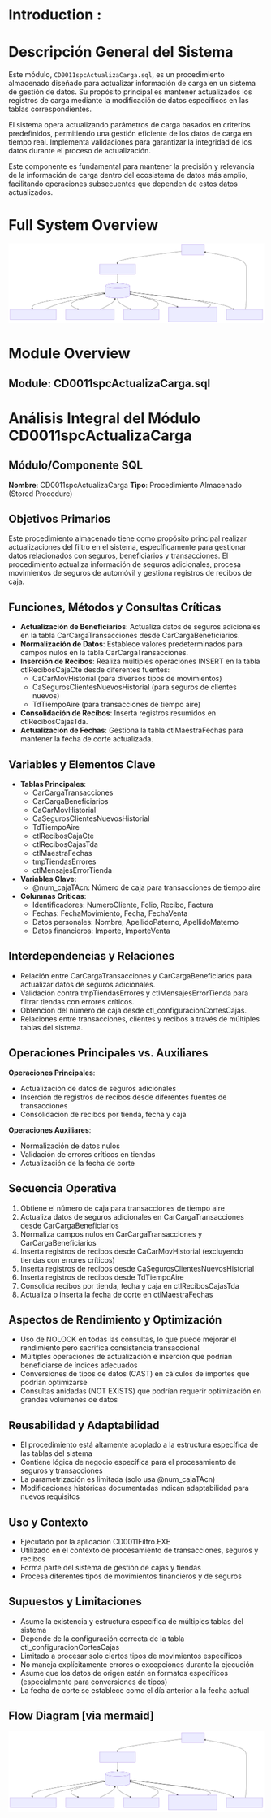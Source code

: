 # Introduction :

# Descripción General del Sistema

Este módulo, `CD0011spcActualizaCarga.sql`, es un procedimiento almacenado diseñado para actualizar información de carga en un sistema de gestión de datos. Su propósito principal es mantener actualizados los registros de carga mediante la modificación de datos específicos en las tablas correspondientes.

El sistema opera actualizando parámetros de carga basados en criterios predefinidos, permitiendo una gestión eficiente de los datos de carga en tiempo real. Implementa validaciones para garantizar la integridad de los datos durante el proceso de actualización.

Este componente es fundamental para mantener la precisión y relevancia de la información de carga dentro del ecosistema de datos más amplio, facilitando operaciones subsecuentes que dependen de estos datos actualizados.

# Full System Overview

![diagram](./High_Level_Doc-1.svg)
# Module Overview
## Module: CD0011spcActualizaCarga.sql

# Análisis Integral del Módulo CD0011spcActualizaCarga

## Módulo/Componente SQL
**Nombre**: CD0011spcActualizaCarga
**Tipo**: Procedimiento Almacenado (Stored Procedure)

## Objetivos Primarios
Este procedimiento almacenado tiene como propósito principal realizar actualizaciones del filtro en el sistema, específicamente para gestionar datos relacionados con seguros, beneficiarios y transacciones. El procedimiento actualiza información de seguros adicionales, procesa movimientos de seguros de automóvil y gestiona registros de recibos de caja.

## Funciones, Métodos y Consultas Críticas
- **Actualización de Beneficiarios**: Actualiza datos de seguros adicionales en la tabla CarCargaTransacciones desde CarCargaBeneficiarios.
- **Normalización de Datos**: Establece valores predeterminados para campos nulos en la tabla CarCargaTransacciones.
- **Inserción de Recibos**: Realiza múltiples operaciones INSERT en la tabla ctlRecibosCajaCte desde diferentes fuentes:
  - CaCarMovHistorial (para diversos tipos de movimientos)
  - CaSegurosClientesNuevosHistorial (para seguros de clientes nuevos)
  - TdTiempoAire (para transacciones de tiempo aire)
- **Consolidación de Recibos**: Inserta registros resumidos en ctlRecibosCajasTda.
- **Actualización de Fechas**: Gestiona la tabla ctlMaestraFechas para mantener la fecha de corte actualizada.

## Variables y Elementos Clave
- **Tablas Principales**:
  - CarCargaTransacciones
  - CarCargaBeneficiarios
  - CaCarMovHistorial
  - CaSegurosClientesNuevosHistorial
  - TdTiempoAire
  - ctlRecibosCajaCte
  - ctlRecibosCajasTda
  - ctlMaestraFechas
  - tmpTiendasErrores
  - ctlMensajesErrorTienda
- **Variables Clave**:
  - @num_cajaTAcn: Número de caja para transacciones de tiempo aire
- **Columnas Críticas**:
  - Identificadores: NumeroCliente, Folio, Recibo, Factura
  - Fechas: FechaMovimiento, Fecha, FechaVenta
  - Datos personales: Nombre, ApellidoPaterno, ApellidoMaterno
  - Datos financieros: Importe, ImporteVenta

## Interdependencias y Relaciones
- Relación entre CarCargaTransacciones y CarCargaBeneficiarios para actualizar datos de seguros adicionales.
- Validación contra tmpTiendasErrores y ctlMensajesErrorTienda para filtrar tiendas con errores críticos.
- Obtención del número de caja desde ctl_configuracionCortesCajas.
- Relaciones entre transacciones, clientes y recibos a través de múltiples tablas del sistema.

## Operaciones Principales vs. Auxiliares
**Operaciones Principales**:
- Actualización de datos de seguros adicionales
- Inserción de registros de recibos desde diferentes fuentes de transacciones
- Consolidación de recibos por tienda, fecha y caja

**Operaciones Auxiliares**:
- Normalización de datos nulos
- Validación de errores críticos en tiendas
- Actualización de la fecha de corte

## Secuencia Operativa
1. Obtiene el número de caja para transacciones de tiempo aire
2. Actualiza datos de seguros adicionales en CarCargaTransacciones desde CarCargaBeneficiarios
3. Normaliza campos nulos en CarCargaTransacciones y CarCargaBeneficiarios
4. Inserta registros de recibos desde CaCarMovHistorial (excluyendo tiendas con errores críticos)
5. Inserta registros de recibos desde CaSegurosClientesNuevosHistorial
6. Inserta registros de recibos desde TdTiempoAire
7. Consolida recibos por tienda, fecha y caja en ctlRecibosCajasTda
8. Actualiza o inserta la fecha de corte en ctlMaestraFechas

## Aspectos de Rendimiento y Optimización
- Uso de NOLOCK en todas las consultas, lo que puede mejorar el rendimiento pero sacrifica consistencia transaccional
- Múltiples operaciones de actualización e inserción que podrían beneficiarse de índices adecuados
- Conversiones de tipos de datos (CAST) en cálculos de importes que podrían optimizarse
- Consultas anidadas (NOT EXISTS) que podrían requerir optimización en grandes volúmenes de datos

## Reusabilidad y Adaptabilidad
- El procedimiento está altamente acoplado a la estructura específica de las tablas del sistema
- Contiene lógica de negocio específica para el procesamiento de seguros y transacciones
- La parametrización es limitada (solo usa @num_cajaTAcn)
- Modificaciones históricas documentadas indican adaptabilidad para nuevos requisitos

## Uso y Contexto
- Ejecutado por la aplicación CD0011Filtro.EXE
- Utilizado en el contexto de procesamiento de transacciones, seguros y recibos
- Forma parte del sistema de gestión de cajas y tiendas
- Procesa diferentes tipos de movimientos financieros y de seguros

## Supuestos y Limitaciones
- Asume la existencia y estructura específica de múltiples tablas del sistema
- Depende de la configuración correcta de la tabla ctl_configuracionCortesCajas
- Limitado a procesar solo ciertos tipos de movimientos específicos
- No maneja explícitamente errores o excepciones durante la ejecución
- Asume que los datos de origen están en formatos específicos (especialmente para conversiones de tipos)
- La fecha de corte se establece como el día anterior a la fecha actual
## Flow Diagram [via mermaid]
![diagram](./High_Level_Doc-2.svg)
